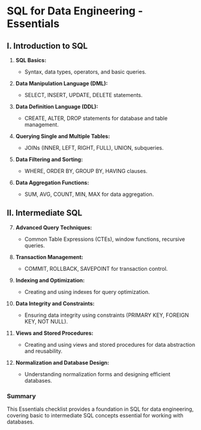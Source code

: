 # SQL for Data Engineering - Essentials

## I. Introduction to SQL

1. **SQL Basics:**
   - Syntax, data types, operators, and basic queries.

2. **Data Manipulation Language (DML):**
   - SELECT, INSERT, UPDATE, DELETE statements.

3. **Data Definition Language (DDL):**
   - CREATE, ALTER, DROP statements for database and table management.

4. **Querying Single and Multiple Tables:**
   - JOINs (INNER, LEFT, RIGHT, FULL), UNION, subqueries.

5. **Data Filtering and Sorting:**
   - WHERE, ORDER BY, GROUP BY, HAVING clauses.

6. **Data Aggregation Functions:**
   - SUM, AVG, COUNT, MIN, MAX for data aggregation.

## II. Intermediate SQL

7. **Advanced Query Techniques:**
   - Common Table Expressions (CTEs), window functions, recursive queries.

8. **Transaction Management:**
   - COMMIT, ROLLBACK, SAVEPOINT for transaction control.

9. **Indexing and Optimization:**
   - Creating and using indexes for query optimization.

10. **Data Integrity and Constraints:**
    - Ensuring data integrity using constraints (PRIMARY KEY, FOREIGN KEY, NOT NULL).

11. **Views and Stored Procedures:**
    - Creating and using views and stored procedures for data abstraction and reusability.

12. **Normalization and Database Design:**
    - Understanding normalization forms and designing efficient databases.

### Summary

This Essentials checklist provides a foundation in SQL for data engineering, covering basic to intermediate SQL concepts essential for working with databases.

